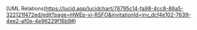 [UML Relations(https://lucid.app/lucidchart/78795c14-fa98-4cc8-86a5-322121f472ed/edit?page=HWEp-vi-RSFO&invitationId=inv_dcf4e102-7639-4ee2-af0e-4e96229f16b9#)
